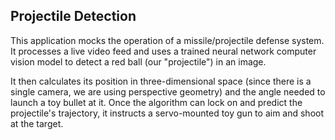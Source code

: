 ## Projectile Detection

This application mocks the operation of a missile/projectile defense system. It processes a live video feed and uses a trained neural network computer vision model to detect a red ball (our "projectile") in an image. 

It then calculates its position in three-dimensional space (since there is a single camera, we are using perspective geometry) and the angle needed to launch a toy bullet at it.
Once the algorithm can lock on and predict the projectile's trajectory, it instructs a servo-mounted toy gun to aim and shoot at the target.
